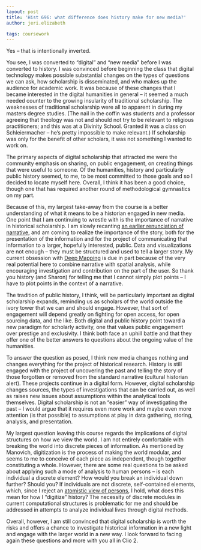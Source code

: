 ```yaml
---
layout: post
title: 'Hist 696: what difference does history make for new media?'
author: jeri.elizabeth

tags: coursework
---
```

Yes &#8211; that is intentionally inverted.

You see, I was converted to &#8220;digital&#8221; and &#8220;new media&#8221; before I was converted to history. I was convinced before beginning the class that digital technology makes possible substantial changes on the types of questions we can ask, how scholarship is disseminated, and who makes up the audience for academic work. It was because of these changes that I became interested in the digital humanities in general &#8211; it seemed a much needed counter to the growing insularity of traditional scholarship. The weaknesses of traditional scholarship were all to apparent in during my masters degree studies. (The nail in the coffin was students and a professor agreeing that theology was not and should not try to be relevant to religious practitioners; and this was at a Divinity School. Granted it was a class on Schleiermacher &#8211; he&#8217;s pretty impossible to make relevant.) If scholarship was only for the benefit of other scholars, it was not something I wanted to work on.

The primary aspects of digital scholarship that attracted me were the community emphasis on sharing, on public engagement, on creating things that were useful to someone. Of the humanities, history and particularly public history seemed, to me, to be most committed to those goals and so I decided to locate myself here. Overall, I think it has been a good choice, though one that has required another round of methodological gymnastics on my part.

Because of this, my largest take-away from the course is a better understanding of what it means to be a historian engaged in new media. One point that I am continuing to wrestle with is the importance of narrative in historical scholarship. I am slowly recanting [an earlier renunciation of narrative][1], and am coming to realize the importance of the story, both for the presentation of the information and for the project of communicating that information to a larger, hopefully interested, public. Data and visualizations are not enough &#8211; they must be structured and used to tell a larger story. My current obsession with [Deep Mapping][2] is due in part because of the very real potential here to combine narrative with spatial analysis, while encouraging investigation and contribution on the part of the user. So thank you history (and Sharon) for telling me that I cannot simply plot points &#8211; I have to plot points in the context of a narrative.

The tradition of public history, I think, will be particularly important as digital scholarship expands, reminding us as scholars of the world outside the ivory tower that we can and should engage. However, that sort of engagement will depend greatly on fighting for open access, for open sourcing data, and the like. Both digital and public history point toward a new paradigm for scholarly activity, one that values public engagement over prestige and exclusivity. I think both face an uphill battle and that they offer one of the better answers to questions about the ongoing value of the humanities.

To answer the question as posed, I think new media changes nothing and changes everything for the project of historical research. History is still engaged with the project of uncovering the past and telling the story of those forgotten or removed from the standard narrative (cultural historian alert). These projects continue in a digital form. However, digital scholarship changes sources, the types of investigations that can be carried out, as well as raises new issues about assumptions within the analytical tools themselves. Digital scholarship is not an &#8220;easier&#8221; way of investigating the past &#8211; I would argue that it requires even more work and maybe even more attention (is that possible) to assumptions at play in data gathering, storing, analysis, and presentation.

My largest question leaving this course regards the implications of digital structures on how we view the world. I am not entirely comfortable with breaking the world into discrete pieces of information. As mentioned by Manovich, digitization is the process of making the world modular, and seems to me to conceive of each piece as independent, though together constituting a whole. However, there are some real questions to be asked about applying such a mode of analysis to human persons &#8211; is each individual a discrete element? How would you break an individual down further? Should you? If individuals are not discrete, self-contained elements, which, since I reject an [atomistic view of persons][3], I hold, what does this mean for how I &#8220;digitize&#8221; history? The necessity of discrete modules in current computational structures is problematic for me and should be addressed in attempts to analyze individual lives through digital methods.

Overall, however, I am still convinced that digital scholarship is worth the risks and offers a chance to investigate historical information in a new light and engage with the larger world in a new way. I look forward to facing again these questions and more with you all in Clio 2.

 [1]: http://jeriwieringa.wordpress.com/2011/11/16/thoughts-on-directions-for-digital-history/
 [2]: http://metamedia.stanford.edu/~mshanks/projects/deep-mapping.html
 [3]: http://plato.stanford.edu/entries/communitarianism/#DebOveSel
